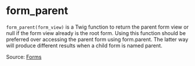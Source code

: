 # form_parent

`form_parent(form_view)` is a Twig function to return the parent form view or null if the form view already is the root
form. Using this function should be preferred over accessing the parent form using form.parent. The latter way will
produce different results when a child form is named parent.

Source: [Forms](https://symfony.com/doc/current/form/form_customization.html#form-parent-form-view)